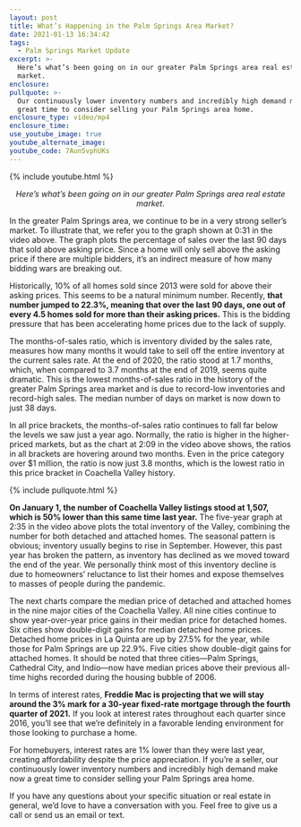 ```yaml
---
layout: post
title: What’s Happening in the Palm Springs Area Market?
date: 2021-01-13 16:34:42
tags:
  - Palm Springs Market Update
excerpt: >-
  Here’s what’s been going on in our greater Palm Springs area real estate
  market.
enclosure:
pullquote: >-
  Our continuously lower inventory numbers and incredibly high demand make now a
  great time to consider selling your Palm Springs area home.
enclosure_type: video/mp4
enclosure_time:
use_youtube_image: true
youtube_alternate_image:
youtube_code: 7Aun5vphUKs
---
```


{% include youtube.html %}

<p style="text-align: center;"><em>Here’s what’s been going on in our greater Palm Springs area real estate market.</em></p>

In the greater Palm Springs area, we continue to be in a very strong seller’s market. To illustrate that, we refer you to the graph shown at 0:31 in the video above. The graph plots the percentage of sales over the last 90 days that sold above asking price. Since a home will only sell above the asking price if there are multiple bidders, it’s an indirect measure of how many bidding wars are breaking out.&nbsp;

Historically, 10% of all homes sold since 2013 were sold for above their asking prices. This seems to be a natural minimum number. Recently, **that number jumped to 22.3%, meaning that over the last 90 days, one out of every 4.5 homes sold for more than their asking prices.** This is the bidding pressure that has been accelerating home prices due to the lack of supply.

The months-of-sales ratio, which is inventory divided by the sales rate, measures how many months it would take to sell off the entire inventory at the current sales rate. At the end of 2020, the ratio stood at 1.7 months, which, when compared to 3.7 months at the end of 2019, seems quite dramatic. This is the lowest months-of-sales ratio in the history of the greater Palm Springs area market and is due to record-low inventories and record-high sales. The median number of days on market is now down to just 38 days.&nbsp;

In all price brackets, the months-of-sales ratio continues to fall far below the levels we saw just a year ago. Normally, the ratio is higher in the higher-priced markets, but as the chart at 2:09 in the video above shows, the ratios in all brackets are hovering around two months. Even in the price category over $1 million, the ratio is now just 3.8 months, which is the lowest ratio in this price bracket in Coachella Valley history.

{% include pullquote.html %}

**On January 1, the number of Coachella Valley listings stood at 1,507, which is 50% lower than this same time last year.** The five-year graph at 2:35 in the video above plots the total inventory of the Valley, combining the number for both detached and attached homes. The seasonal pattern is obvious; inventory usually begins to rise in September. However, this past year has broken the pattern, as inventory has declined as we moved toward the end of the year. We personally think most of this inventory decline is due to homeowners’ reluctance to list their homes and expose themselves to masses of people during the pandemic.

The next charts compare the median price of detached and attached homes in the nine major cities of the Coachella Valley. All nine cities continue to show year-over-year price gains in their median price for detached homes. Six cities show double-digit gains for median detached home prices. Detached home prices in La Quinta are up by 27.5% for the year, while those for Palm Springs are up 22.9%. Five cities show double-digit gains for attached homes. It should be noted that three cities—Palm Springs, Cathedral City, and Indio—now have median prices above their previous all-time highs recorded during the housing bubble of 2006.

In terms of interest rates, **Freddie Mac is projecting that we will stay around the 3% mark for a 30-year fixed-rate mortgage through the fourth quarter of 2021.** If you look at interest rates throughout each quarter since 2016, you’ll see that we’re definitely in a favorable lending environment for those looking to purchase a home.

For homebuyers, interest rates are 1% lower than they were last year, creating affordability despite the price appreciation. If you’re a seller, our continuously lower inventory numbers and incredibly high demand make now a great time to consider selling your Palm Springs area home.

If you have any questions about your specific situation or real estate in general, we’d love to have a conversation with you. Feel free to give us a call or send us an email or text.

&nbsp;
